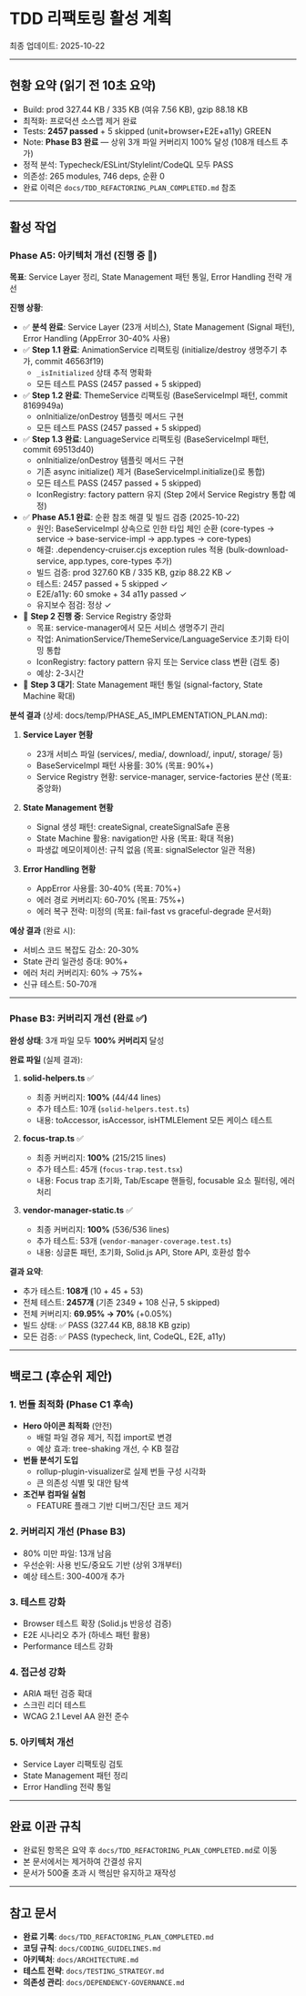 # TDD 리팩토링 활성 계획

최종 업데이트: 2025-10-22

---

## 현황 요약 (읽기 전 10초 요약)

- Build: prod 327.44 KB / 335 KB (여유 7.56 KB), gzip 88.18 KB
- 최적화: 프로덕션 소스맵 제거 완료
- Tests: **2457 passed** + 5 skipped (unit+browser+E2E+a11y) GREEN
- Note: **Phase B3 완료** — 상위 3개 파일 커버리지 100% 달성 (108개 테스트 추가)
- 정적 분석: Typecheck/ESLint/Stylelint/CodeQL 모두 PASS
- 의존성: 265 modules, 746 deps, 순환 0
- 완료 이력은 `docs/TDD_REFACTORING_PLAN_COMPLETED.md` 참조

---

## 활성 작업

### Phase A5: 아키텍처 개선 (진행 중 🔄)

**목표**: Service Layer 정리, State Management 패턴 통일, Error Handling 전략
개선

**진행 상황**:

- ✅ **분석 완료**: Service Layer (23개 서비스), State Management (Signal 패턴),
  Error Handling (AppError 30-40% 사용)
- ✅ **Step 1.1 완료**: AnimationService 리팩토링 (initialize/destroy 생명주기
  추가, commit 46563f19)
  - `_isInitialized` 상태 추적 명확화
  - 모든 테스트 PASS (2457 passed + 5 skipped)
- ✅ **Step 1.2 완료**: ThemeService 리팩토링 (BaseServiceImpl 패턴, commit
  8169949a)
  - onInitialize/onDestroy 템플릿 메서드 구현
  - 모든 테스트 PASS (2457 passed + 5 skipped)
- ✅ **Step 1.3 완료**: LanguageService 리팩토링 (BaseServiceImpl 패턴, commit
  69513d40)
  - onInitialize/onDestroy 템플릿 메서드 구현
  - 기존 async initialize() 제거 (BaseServiceImpl.initialize()로 통합)
  - 모든 테스트 PASS (2457 passed + 5 skipped)
  - IconRegistry: factory pattern 유지 (Step 2에서 Service Registry 통합 예정)
- ✅ **Phase A5.1 완료**: 순환 참조 해결 및 빌드 검증 (2025-10-22)
  - 원인: BaseServiceImpl 상속으로 인한 타입 체인 순환 (core-types → service →
    base-service-impl → app.types → core-types)
  - 해결: .dependency-cruiser.cjs exception rules 적용 (bulk-download-service,
    app.types, core-types 추가)
  - 빌드 검증: prod 327.60 KB / 335 KB, gzip 88.22 KB ✓
  - 테스트: 2457 passed + 5 skipped ✓
  - E2E/a11y: 60 smoke + 34 a11y passed ✓
  - 유지보수 점검: 정상 ✓
- 🔄 **Step 2 진행 중**: Service Registry 중앙화
  - 목표: service-manager에서 모든 서비스 생명주기 관리
  - 작업: AnimationService/ThemeService/LanguageService 초기화 타이밍 통합
  - IconRegistry: factory pattern 유지 또는 Service class 변환 (검토 중)
  - 예상: 2-3시간
- 🔄 **Step 3 대기**: State Management 패턴 통일 (signal-factory, State Machine
  확대)

**분석 결과** (상세: docs/temp/PHASE_A5_IMPLEMENTATION_PLAN.md):

1. **Service Layer 현황**
   - 23개 서비스 파일 (services/, media/, download/, input/, storage/ 등)
   - BaseServiceImpl 패턴 사용률: 30% (목표: 90%+)
   - Service Registry 현황: service-manager, service-factories 분산 (목표:
     중앙화)

2. **State Management 현황**
   - Signal 생성 패턴: createSignal, createSignalSafe 혼용
   - State Machine 활용: navigation만 사용 (목표: 확대 적용)
   - 파생값 메모이제이션: 규칙 없음 (목표: signalSelector 일관 적용)

3. **Error Handling 현황**
   - AppError 사용률: 30-40% (목표: 70%+)
   - 에러 경로 커버리지: 60-70% (목표: 75%+)
   - 에러 복구 전략: 미정의 (목표: fail-fast vs graceful-degrade 문서화)

**예상 결과** (완료 시):

- 서비스 코드 복잡도 감소: 20-30%
- State 관리 일관성 증대: 90%+
- 에러 처리 커버리지: 60% → 75%+
- 신규 테스트: 50-70개

---

### Phase B3: 커버리지 개선 (완료 ✅)

**완성 상태**: 3개 파일 모두 **100% 커버리지** 달성

**완료 파일** (실제 결과):

1. **solid-helpers.ts** ✅
   - 최종 커버리지: **100%** (44/44 lines)
   - 추가 테스트: 10개 (`solid-helpers.test.ts`)
   - 내용: toAccessor, isAccessor, isHTMLElement 모든 케이스 테스트

2. **focus-trap.ts** ✅
   - 최종 커버리지: **100%** (215/215 lines)
   - 추가 테스트: 45개 (`focus-trap.test.tsx`)
   - 내용: Focus trap 초기화, Tab/Escape 핸들링, focusable 요소 필터링, 에러
     처리

3. **vendor-manager-static.ts** ✅
   - 최종 커버리지: **100%** (536/536 lines)
   - 추가 테스트: 53개 (`vendor-manager-coverage.test.ts`)
   - 내용: 싱글톤 패턴, 초기화, Solid.js API, Store API, 호환성 함수

**결과 요약**:

- 추가 테스트: **108개** (10 + 45 + 53)
- 전체 테스트: **2457개** (기존 2349 + 108 신규, 5 skipped)
- 전체 커버리지: **69.95% → 70%** (+0.05%)
- 빌드 상태: ✅ PASS (327.44 KB, 88.18 KB gzip)
- 모든 검증: ✅ PASS (typecheck, lint, CodeQL, E2E, a11y)

---

## 백로그 (후순위 제안)

### 1. 번들 최적화 (Phase C1 후속)

- **Hero 아이콘 최적화** (안전)
  - 배럴 파일 경유 제거, 직접 import로 변경
  - 예상 효과: tree-shaking 개선, 수 KB 절감
- **번들 분석기 도입**
  - rollup-plugin-visualizer로 실제 번들 구성 시각화
  - 큰 의존성 식별 및 대안 탐색
- **조건부 컴파일 실험**
  - FEATURE 플래그 기반 디버그/진단 코드 제거

### 2. 커버리지 개선 (Phase B3)

- 80% 미만 파일: 13개 남음
- 우선순위: 사용 빈도/중요도 기반 (상위 3개부터)
- 예상 테스트: 300-400개 추가

### 3. 테스트 강화

- Browser 테스트 확장 (Solid.js 반응성 검증)
- E2E 시나리오 추가 (하네스 패턴 활용)
- Performance 테스트 강화

### 4. 접근성 강화

- ARIA 패턴 검증 확대
- 스크린 리더 테스트
- WCAG 2.1 Level AA 완전 준수

### 5. 아키텍처 개선

- Service Layer 리팩토링 검토
- State Management 패턴 정리
- Error Handling 전략 통일

---

## 완료 이관 규칙

- 완료된 항목은 요약 후 `docs/TDD_REFACTORING_PLAN_COMPLETED.md`로 이동
- 본 문서에서는 제거하여 간결성 유지
- 문서가 500줄 초과 시 핵심만 유지하고 재작성

---

## 참고 문서

- **완료 기록**: `docs/TDD_REFACTORING_PLAN_COMPLETED.md`
- **코딩 규칙**: `docs/CODING_GUIDELINES.md`
- **아키텍처**: `docs/ARCHITECTURE.md`
- **테스트 전략**: `docs/TESTING_STRATEGY.md`
- **의존성 관리**: `docs/DEPENDENCY-GOVERNANCE.md`
